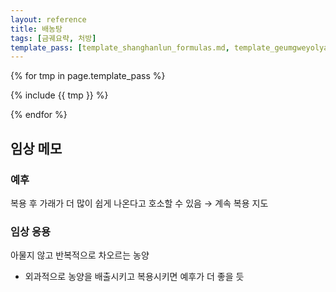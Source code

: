 ```yaml
---
layout: reference
title: 배농탕
tags: [금궤요략, 처방]
template_pass: [template_shanghanlun_formulas.md, template_geumgweyolyag_formulas.md, template_etc_formulas.md]
---
```


{% for tmp in page.template_pass %}

{% include {{ tmp }} %}

{% endfor %}


## 임상 메모

### 예후

복용 후 가래가 더 많이 쉽게 나온다고 호소할 수 있음 → 계속 복용 지도

### 임상 응용

아물지 않고 반복적으로 차오르는 농양
* 외과적으로 농양을 배출시키고 복용시키면 예후가 더 좋을 듯
